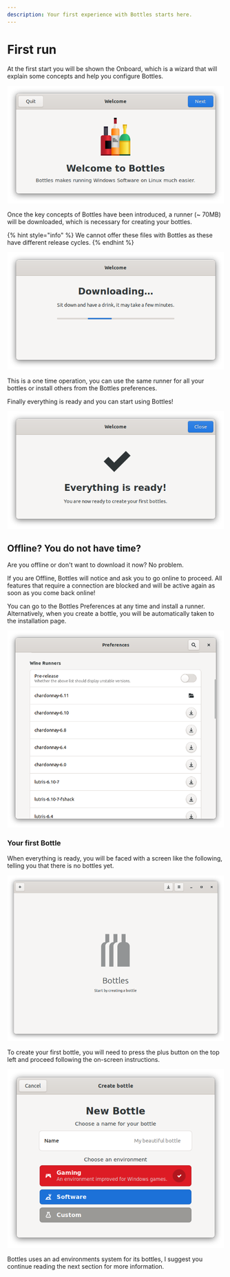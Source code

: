 ```yaml
---
description: Your first experience with Bottles starts here.
---
```


# First run

At the first start you will be shown the Onboard, which is a wizard that will explain some concepts and help you configure Bottles.

![Bottles Onboard](../.gitbook/assets/image%20%2814%29.png)

Once the key concepts of Bottles have been introduced, a runner \(~ 70MB\) will be downloaded, which is necessary for creating your bottles.

{% hint style="info" %}
We cannot offer these files with Bottles as these have different release cycles.
{% endhint %}

![Downloading the first runner](../.gitbook/assets/image%20%2813%29.png)

This is a one time operation, you can use the same runner for all your bottles or install others from the Bottles preferences.

Finally everything is ready and you can start using Bottles!

![Everything is ready!](../.gitbook/assets/image%20%289%29.png)

## Offline? You do not have time?

Are you offline or don't want to download it now? No problem.

If you are Offline, Bottles will notice and ask you to go online to proceed. All features that require a connection are blocked and will be active again as soon as you come back online!

You can go to the Bottles Preferences at any time and install a runner. Alternatively, when you create a bottle, you will be automatically taken to the installation page.

![Wine Runners Preferences](../.gitbook/assets/image%20%286%29.png)

### Your first Bottle

When everything is ready, you will be faced with a screen like the following, telling you that there is no bottles yet.

![Empty bottles view](../.gitbook/assets/image%20%2811%29.png)

To create your first bottle, you will need to press the plus button on the top left and proceed following the on-screen instructions.

![](../.gitbook/assets/image%20%288%29.png)

Bottles uses an ad environments system for its bottles, I suggest you continue reading the next section for more information.

